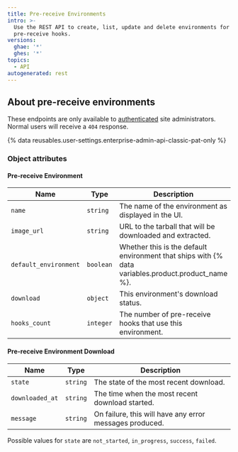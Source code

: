```yaml
---
title: Pre-receive Environments
intro: >-
  Use the REST API to create, list, update and delete environments for
  pre-receive hooks.
versions:
  ghae: '*'
  ghes: '*'
topics:
  - API
autogenerated: rest
---
```


## About pre-receive environments

These endpoints are only available to [authenticated](/rest/overview/authenticating-to-the-rest-api) site administrators. Normal users will receive a `404` response.

{% data reusables.user-settings.enterprise-admin-api-classic-pat-only %}

### Object attributes

#### Pre-receive Environment

| Name                  | Type      | Description                                                                |
|-----------------------|-----------|----------------------------------------------------------------------------|
| `name`                | `string`  | The name of the environment as displayed in the UI.                        |
| `image_url`           | `string`  | URL to the tarball that will be downloaded and extracted.                  |
| `default_environment` | `boolean` | Whether this is the default environment that ships with {% data variables.product.product_name %}. |
| `download`            | `object`  | This environment's download status.                                        |
| `hooks_count`         | `integer` | The number of pre-receive hooks that use this environment.                 |

#### Pre-receive Environment Download

| Name            | Type     | Description                                             |
|-----------------|----------|---------------------------------------------------------|
| `state`         | `string` | The state of the most recent download.                  |
| `downloaded_at` | `string` | The time when the most recent download started.         |
| `message`       | `string` | On failure, this will have any error messages produced. |

Possible values for `state` are `not_started`, `in_progress`, `success`, `failed`.


<!-- Content after this section is automatically generated -->
